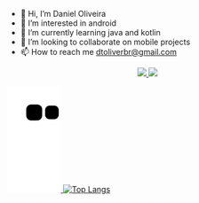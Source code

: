 - 👋 Hi, I’m Daniel Oliveira
- 👀 I’m interested in android
- 🌱 I’m currently learning java and kotlin
- 💞️ I’m looking to collaborate on mobile projects
- 📫 How to reach me dtoliverbr@gmail.com


<div align="center">
  <a href="https://github.com/Daniel-0liver">
  <img height="180em" src="https://github-readme-stats.vercel.app/api?username=Daniel-0liver&show_icons=true&theme=aura&include_all_commits=true&count_private=true"/>
  <img height="180em" src="https://github-readme-stats.vercel.app/api/top-langs/?username=Daniel-0liver&layout=compact&langs_count=7&theme=aura"/>
</div>
<div> 

  ![Snake animation](https://github.com/Daniel-0liver/Daniel-0liver/blob/output/github-contribution-grid-snake.svg)
  [![Top Langs](https://github-readme-stats.vercel.app/api/top-langs/?username=Daniel-0liver&layout=compact)](https://github.com/Daniel-0liver/github-readme-stats)
</div>
<!---
Daniel-0liver/Daniel-0liver is a ✨ special ✨ repository because its `README.md` (this file) appears on your GitHub profile.
You can click the Preview link to take a look at your changes.
--->
